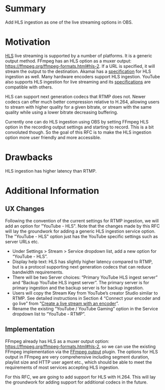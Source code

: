 # Summary

Add HLS ingestion as one of the live streaming options in OBS.

# Motivation

[HLS](https://tools.ietf.org/html/draft-pantos-hls-rfc8216bis-07) live streaming is supported by a number of platforms. It is a generic output method. FFmpeg has an HLS option as a muxer output: https://ffmpeg.org/ffmpeg-formats.html#hls-2. If a URL is specified, it will stream the output to the destination. Akamai has a [specification](https://learn.akamai.com/en-us/webhelp/media-services-live/media-services-live-encoder-compatibility-testing-and-qualification-guide-v4.0/GUID-6A14ED6D-0A23-4122-AB60-64A49B6628B5.html) for HLS ingestion as well. Many hardware encoders support HLS ingestion. YouTube also supports HLS ingestion for live streaming and its [specifications](https://developers.google.com/youtube/v3/live/guides/hls-ingestion) are compatible with others.

HLS can support next generation codecs that RTMP does not. Newer codecs can offer much better compression relative to
H.264, allowing users to stream with higher quality for a given bitrate, or stream with the same quality while using a lower bitrate decreasing buffering.

Currently one can do HLS ingestion using OBS by setting FFmpeg HLS option in the recording output settings and starting to record. This is a bit convoluted though. So the goal of this RFC is to make the HLS ingestion option more user friendly and more accessible.

# Drawbacks

HLS ingestion has higher latency than RTMP.

# Additional Information

## UX Changes

Following the convention of the current settings for RTMP ingestion, we will add an option for "YouTube - HLS". Note that the changes made by this RFC will lay the groundwork for adding a generic HLS ingestion service option. The "YouTube - HLS" option just has the YouTube specific settings such as server URLs etc.

-   Under Settings > Stream > Service dropdown list, add a new option for
    “YouTube - HLS”.
-   Display help text: HLS has slightly higher latency compared to RTMP, but is
    a protocol supporting next generation codecs that can reduce bandwidth
    requirements.
-   There will be two Server choices: “Primary YouTube HLS ingest server” and
    “Backup YouTube HLS ingest server”. The primary server is for primary
    ingestion and the backup server is for backup ingestion.
-   Users will copy the Stream Key from YouTube’s creator Studio similar to
    RTMP. See detailed instructions in Section 4 “Connect your encoder and go
    live” from
    “[Create a live stream with an encoder](https://support.google.com/youtube/answer/2907883?hl=en)”.
-   Rename the existing “YouTube / YouTube Gaming” option in the Service
    dropdown list to “YouTube - RTMP”.

## Implementation

FFmpeg already has HLS as a muxer output option: https://ffmpeg.org/ffmpeg-formats.html#hls-2, so we can use the existing
FFmpeg implementation via the [FFmpeg output](https://github.com/obsproject/obs-studio/blob/master/plugins/obs-ffmpeg/obs-ffmpeg-output.c) plugin. The options for HLS output in FFmpeg are very comprehensive including segment duration, playlist size and HTTP user agent etc., which should be able to meet the requirements of most services accepting HLS ingestion.

For this RFC, we are going to add support for HLS with H.264. This will lay the groundwork for adding support for additional codecs in the future. 
